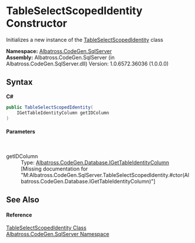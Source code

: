 # TableSelectScopedIdentity Constructor 
 

Initializes a new instance of the <a href="7052D730">TableSelectScopedIdentity</a> class

**Namespace:**&nbsp;<a href="9727DDEC">Albatross.CodeGen.SqlServer</a><br />**Assembly:**&nbsp;Albatross.CodeGen.SqlServer (in Albatross.CodeGen.SqlServer.dll) Version: 1.0.6572.36036 (1.0.0.0)

## Syntax

**C#**<br />
``` C#
public TableSelectScopedIdentity(
	IGetTableIdentityColumn getIDColumn
)
```


#### Parameters
&nbsp;<dl><dt>getIDColumn</dt><dd>Type: <a href="2B29757D">Albatross.CodeGen.Database.IGetTableIdentityColumn</a><br />\[Missing <param name="getIDColumn"/> documentation for "M:Albatross.CodeGen.SqlServer.TableSelectScopedIdentity.#ctor(Albatross.CodeGen.Database.IGetTableIdentityColumn)"\]</dd></dl>

## See Also


#### Reference
<a href="7052D730">TableSelectScopedIdentity Class</a><br /><a href="9727DDEC">Albatross.CodeGen.SqlServer Namespace</a><br />